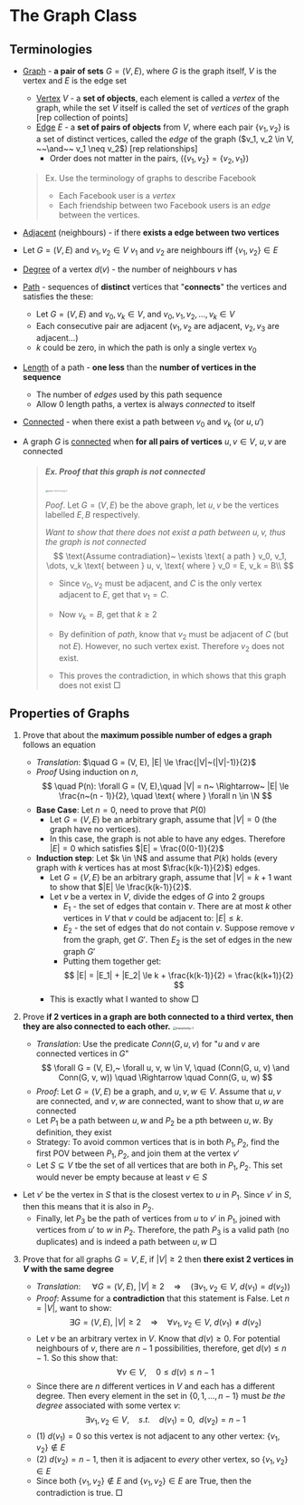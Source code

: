 # The Graph Class

## Terminologies

- <u>Graph</u> - **a pair of sets** $G = (V, E)$, where $G$ is the graph itself, $V$ is the vertex and $E$ is the edge set

  - <u>Vertex</u> $V$ - a **set of objects**, each element is called a *vertex* of the graph, while the set $V$ itself is called the set of *vertices* of the graph [rep collection of points]
  - <u>Edge</u> $E$ - a **set of pairs of objects** from $V$, where each pair $\{v_1, v_2\}$ is a set of distinct vertices, called the *edge* of the graph ($v_1, v_2 \in V, ~~\and~~ v_1 \neq v_2$) [rep relationships]
    - Order does not matter in the pairs, ($\{v_1, v_2\} = \{v_2, v_1\}$)

  > Ex. Use the terminology of graphs to describe Facebook
  >
  > - Each Facebook user is a *vertex*
  > - Each friendship between two Facebook users is an *edge* between the vertices.

- <u>Adjacent</u> (neighbours) - if there **exists a edge between two vertices**
  
- Let $G = (V, E)$ and $v_1, v_2 \in V$ $v_1$ and $v_2$ are neighbours iff $\{v_1, v_2\} \in E$
  
- <u>Degree</u> of a vertex $d(v)$ - the number of neighbours $v$ has

- <u>Path</u> - sequences of **distinct** vertices that "**connects**" the vertices and satisfies the these: 

  - Let $G = (V, E)$ and $v_0, v_k \in V$, and $v_0, v_1, v_2, \dots, v_k \in V$
  - Each consecutive pair are adjacent ($v_1, v_2$ are adjacent, $v_2, v_3$ are adjacent...)
  - $k$ could be zero, in which the path is only a single vertex $v_0$

- <u>Length</u> of a path - **one less** than the **number of vertices in the sequence** 

  - The number of *edges* used by this path sequence
  - Allow 0 length paths, a vertex is always *connected* to itself

- <u>Connected</u> - when there exist a path between $v_0$ and $v_k$ (or $u, u'$) 

- A graph $G$ is <u>connected</u> when **for all pairs of vertices** $u, v \in V$, $u, v$ are connected

  > ##### Ex. Proof that this graph is not connected
  >
  >  <img src="https://tva1.sinaimg.cn/large/008eGmZEly1gox5h72s31j30d70bcjri.jpg" alt="graph-terminology-2" style="zoom:25%;" />
  >
  > *Poof*.   Let $G = (V, E)$ be the above graph, let $u, v$ be the vertices labelled $E, B$ respectively. 
  >
  > *Want to show that there does not exist a path between $u, v$, thus the graph is not connected* 
  > $$
  > \text{Assume contradiation}~
  > \exists \text{ a path } v_0, v_1, \dots, v_k \text{ between } u, v, 
  > \text{ where } v_0 = E, v_k = B\\
  > $$
  >
  > - Since $v_0, v_2$  must be adjacent, and $C$ is the only vertex adjacent to $E$, get that $v_1 = C$. 
  >
  > - Now $v_k = B$, get that $k \ge 2$ 
  > - By definition of *path*, know that $v_2$ must be adjacent of $C$ (but not $E$). However, no such vertex exist. Therefore $v_2$ does not exist. 
  > - This proves the contradiction, in which shows that this graph does not exist $\Box$

## Properties of Graphs

1. Prove that about the **maximum possible number of edges a graph** follows an equation

    - *Translation*: $\quad G = (V, E), |E| \le \frac{|V|~(|V|-1)}{2}$
    - *Proof* Using induction on $n$, 
        $$
        \quad P(n): \forall G = (V, E),\quad |V| = n~ \Rightarrow~ |E| \le \frac{n~(n - 1)}{2}, 
        \quad \text{ where } \forall n \in \N
        $$
    - **Base Case**: Let $n=0$, need to prove that $P(0)$
        - Let $G=(V, E)$ be an arbitrary graph, assume that $|V| = 0$ (the graph have no vertices). 
        - In this case, the graph is not able to have any edges. Therefore $|E| = 0$ which satisfies $|E| = \frac{0(0-1)}{2}$
    - **Induction step**: Let $k \in \N$ and assume that $P(k)$ holds (every graph with $k$ vertices has at most $\frac{k(k-1)}{2}$) edges.
        - Let $G= (V, E)$ be an arbitrary graph, assume that $|V| = k+1$ want to show that $|E| \le \frac{k(k-1)}{2}$.
        - Let $v$ be a vertex in $V$, divide the edges of $G$ into 2 groups
            - $E_1$ - the set of edges that contain $v$. There are at most $k$ other vertices in $V$ that $v$ could be adjacent to: $|E| \le k$. 
            - $E_2$ - the set of edges that do not contain $v$. Suppose remove $v$ from the graph, get $G'$. Then $E_2$ is the set of edges in the new graph $G'$ 
            - Putting them together get:
                $$
                |E| = |E_1| + |E_2| \le k + \frac{k(k-1)}{2} = \frac{k(k+1)}{2}
                $$
        - This is exactly what I wanted to show $\Box$

1. Prove **if 2 vertices in a graph are both connected to a third vertex, then they are also connected to each other.**
   <img src="https://tva1.sinaimg.cn/large/008eGmZEly1goxzfyo0yoj30k20act8s.jpg" alt="transitivity-1" style="zoom:38%;" />
   
   
    - *Translation*: Use the predicate $Conn (G, u, v)$ for "$u$ and $v$ are connected vertices in $G$"
        $$
        \forall G = (V, E),~ \forall u, v, w \in V, \quad (Conn(G, u, v) \and Conn(G, v, w)) \quad \Rightarrow \quad Conn(G, u, w)
        $$
    - *Proof*: Let $G = (V, E)$ be a graph, and $u, v, w \in V$. Assume that $u, v$ are connected, and $v, w$ are connected, want to show that $u, w$ are connected
    - Let $P_1$ be a path between $u, w$ and $P_2$ be a pth between $u, w$. By definition, they exist
    - Strategy: To avoid common vertices that is in both $P_1, P_2$, find the first POV between $P_1, P_2$, and join them at the vertex $v'$
    - Let $S \subseteq V$ tbe the set of all vertices that are both in $P_1, P_2$. This set would never be empty because at least $v \in S$
- Let $v'$ be the vertex in $S$ that is the closest vertex to $u$ in $P_1$. Since $v'$ in $S$, then this means that it is also in $P_2$. 
    - Finally, let $P_3$ be the path of vertices from $u$ to $v'$ in $P_1$, joined with vertices from $u'$ to $w$ in $P_2$. Therefore, the path $P_3$ is a valid path (no duplicates) and is indeed a path between $u, w$ $\Box$
    
3. Prove that for all graphs $G = V, E$, if $|V| \ge 2$ then **there exist 2 vertices in $V$ with the same degree**

    - *Translation*: $\quad \forall G = (V, E),~ |V| \ge 2 \quad \Rightarrow \quad 
      (\exists v_1, v_2 \in V,~ d(v_1) = d(v_2))$
    - *Proof*: Assume for a **contradiction** that this statement is False. Let $n = |V|$, want to show:
        $$
        \exists G = (V, E),~ |V| \ge 2 \quad \Rightarrow \quad \forall v_1, v_2 \in V,~ d(v_1) \neq d(v_2)
        $$
    - Let $v$ be an arbitrary vertex in $V$. Know that $d(v) \ge 0$. For potential neighbours of $v$, there are $n-1$ possibilities, therefore, get $d(v) \le n-1$. So this show that:
        $$
        \forall v \in V, \quad 0 \le d(v) \le n-1
        $$
    - Since there are $n$ different vertices in $V$ and each has a different degree. Then every element in the set in $\left\{ 0, 1, \dots, n-1 \right\}$ must *be the degree* associated with some vertex $v$:
        $$
        \exists v_1, v_2 \in V, \quad s.t. \quad d(v_1) = 0,~~ d(v_2) = n-1
        $$
    - (1) $d(v_1) = 0$ so this vertex is not adjacent to any other vertex: $\left\{ v_1, v_2 \right\} \notin E$
    - (2) $d(v_2) = n-1$, then it is adjacent to *every* other vertex, so $\left\{ v_1, v_2 \right\} \in E$
    - Since both $\left\{ v_1, v_2 \right\} \notin E$ and $\left\{ v_1, v_2 \right\} \in E$ are True, then the contradiction is true. $\Box$
